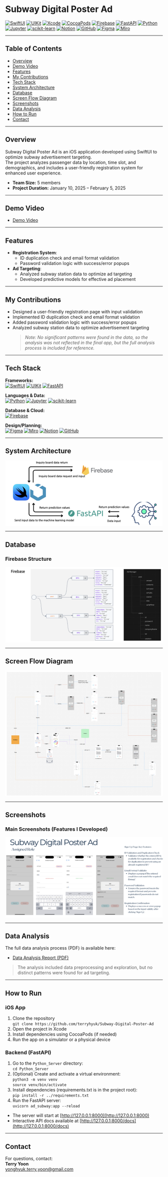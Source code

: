 # Subway Digital Poster Ad

[![SwiftUI](https://img.shields.io/badge/SwiftUI-FA7343?style=for-the-badge&logo=swift&logoColor=white)](https://developer.apple.com/xcode/swiftui/)
[![UIKit](https://img.shields.io/badge/UIKit-2396F3?style=for-the-badge&logo=uikit&logoColor=white)](https://developer.apple.com/documentation/uikit/)
[![Xcode](https://img.shields.io/badge/Xcode-1575F9?style=for-the-badge&logo=xcode&logoColor=white)](https://developer.apple.com/xcode/)
[![CocoaPods](https://img.shields.io/badge/CocoaPods-EE3322?style=for-the-badge&logo=cocoapods&logoColor=white)](https://cocoapods.org/)
[![Firebase](https://img.shields.io/badge/Firebase-FFCA28?style=for-the-badge&logo=firebase&logoColor=white)](https://firebase.google.com/)
[![FastAPI](https://img.shields.io/badge/FastAPI-009688?style=for-the-badge&logo=fastapi&logoColor=white)](https://fastapi.tiangolo.com/)
[![Python](https://img.shields.io/badge/Python-3776AB?style=for-the-badge&logo=python&logoColor=white)](https://www.python.org/)
[![Jupyter](https://img.shields.io/badge/Jupyter-F37626?style=for-the-badge&logo=jupyter&logoColor=white)](https://jupyter.org/)
[![scikit-learn](https://img.shields.io/badge/scikit--learn-F7931E?style=for-the-badge&logo=scikit-learn&logoColor=white)](https://scikit-learn.org/)
[![Notion](https://img.shields.io/badge/Notion-000000?style=for-the-badge&logo=notion&logoColor=white)](https://www.notion.so/)
[![GitHub](https://img.shields.io/badge/GitHub-181717?style=for-the-badge&logo=github&logoColor=white)](https://github.com/)
[![Figma](https://img.shields.io/badge/Figma-F24E1E?style=for-the-badge&logo=figma&logoColor=white)](https://figma.com/)
[![Miro](https://img.shields.io/badge/Miro-050038?style=for-the-badge&logo=miro&logoColor=white)](https://miro.com/)


---

## Table of Contents

- [Overview](#overview)
- [Demo Video](#demo-video)
- [Features](#features)
- [My Contributions](#my-contributions)
- [Tech Stack](#tech-stack)
- [System Architecture](#system-architecture)
- [Database](#database)
- [Screen Flow Diagram](#screen-flow-diagram)
- [Screenshots](#screenshots)
- [Data Analysis](#data-analysis)
- [How to Run](#how-to-run)
- [Contact](#contact)

---

## Overview

Subway Digital Poster Ad is an iOS application developed using SwiftUI to optimize subway advertisement targeting.  
The project analyzes passenger data by location, time slot, and demographics, and includes a user-friendly registration system for enhanced user experience.

- **Team Size:** 5 members  
- **Project Duration:** January 10, 2025 – February 5, 2025

---

## Demo Video

- [Demo Video](https://youtu.be/1IkXuh4D-f0)

---

## Features

- **Registration System**:  
  - ID duplication check and email format validation  
  - Password validation logic with success/error popups
- **Ad Targeting**:  
  - Analyzed subway station data to optimize ad targeting  
  - Developed predictive models for effective ad placement

---

## My Contributions

- Designed a user-friendly registration page with input validation
- Implemented ID duplication check and email format validation
- Added password validation logic with success/error popups
- Analyzed subway station data to optimize advertisement targeting  
  > *Note: No significant patterns were found in the data, so the analysis was not reflected in the final app, but the full analysis process is included for reference.*

---

## Tech Stack

**Frameworks:**  
[![SwiftUI](https://img.shields.io/badge/SwiftUI-FA7343?style=for-the-badge&logo=swift&logoColor=white)](https://developer.apple.com/xcode/swiftui/)
[![UIKit](https://img.shields.io/badge/UIKit-2396F3?style=for-the-badge&logo=uikit&logoColor=white)](https://developer.apple.com/documentation/uikit/)
[![FastAPI](https://img.shields.io/badge/FastAPI-009688?style=for-the-badge&logo=fastapi&logoColor=white)](https://fastapi.tiangolo.com/)

**Languages & Data:**  
[![Python](https://img.shields.io/badge/Python-3776AB?style=for-the-badge&logo=python&logoColor=white)](https://www.python.org/)
[![Jupyter](https://img.shields.io/badge/Jupyter-F37626?style=for-the-badge&logo=jupyter&logoColor=white)](https://jupyter.org/)
[![scikit-learn](https://img.shields.io/badge/scikit--learn-F7931E?style=for-the-badge&logo=scikit-learn&logoColor=white)](https://scikit-learn.org/)

**Database & Cloud:**  
[![Firebase](https://img.shields.io/badge/Firebase-FFCA28?style=for-the-badge&logo=firebase&logoColor=white)](https://firebase.google.com/)

**Design/Planning:**  
[![Figma](https://img.shields.io/badge/Figma-F24E1E?style=for-the-badge&logo=figma&logoColor=white)](https://figma.com/)
[![Miro](https://img.shields.io/badge/Miro-050038?style=for-the-badge&logo=miro&logoColor=white)](https://miro.com/)
[![Notion](https://img.shields.io/badge/Notion-000000?style=for-the-badge&logo=notion&logoColor=white)](https://www.notion.so/)
[![GitHub](https://img.shields.io/badge/GitHub-181717?style=for-the-badge&logo=github&logoColor=white)](https://github.com/)

---

## System Architecture

![System Architecture](image/system_architecture.png)

---

## Database

### Firebase Structure  
![Firebase Structure](image/Firebase.png)

---

## Screen Flow Diagram

![Screen Flow Diagram](image/SFD.png)

---

## Screenshots

### Main Screenshots (Features I Developed)

![Signup Page](image/singup.png)

---

## Data Analysis

The full data analysis process (PDF) is available here:  
- [Data Analysis Report (PDF)](image/data_analysis.pdf)

> The analysis included data preprocessing and exploration, but no distinct patterns were found for ad targeting.

---

## How to Run

### iOS App

1. Clone the repository  
   `git clone https://github.com/terryhyuk/Subway-Digital-Poster-Ad`
2. Open the project in Xcode
3. Install dependencies using CocoaPods (if needed)
4. Run the app on a simulator or a physical device

### Backend (FastAPI)

1. Go to the `Python_Server` directory:  
   `cd Python_Server`
2. (Optional) Create and activate a virtual environment:  
   `python3 -m venv venv`  
   `source venv/bin/activate`
3. Install dependencies (requirements.txt is in the project root):  
   `pip install -r ../requirements.txt`
4. Run the FastAPI server:  
   `uvicorn ad_subway:app --reload`

- The server will start at [http://127.0.0.1:8000](http://127.0.0.1:8000)
- Interactive API docs available at [http://127.0.0.1:8000/docs](http://127.0.0.1:8000/docs)

---

## Contact

For questions, contact:  
**Terry Yoon**  
yonghyuk.terry.yoon@gmail.com
